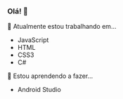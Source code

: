 ### Olá! 👋

 🔭 Atualmente estou trabalhando em...
 - JavaScript
 - HTML
 - CSS3
 - C#
 
 🌱 Estou aprendendo a fazer...
 - Android Studio

 
<!--
**FrostySHW/frostyshw** is a ✨ _special_ ✨ repository because its `README.md` (this file) appears on your GitHub profile.

Here are some ideas to get you started:

- 🔭 I’m currently working on ...
- 🌱 I’m currently learning ...
- 👯 I’m looking to collaborate on ...
- 🤔 I’m looking for help with ...
- 💬 Ask me about ...
- 📫 How to reach me: ...
- 😄 Pronouns: ...
- ⚡ Fun fact: ...
-->
